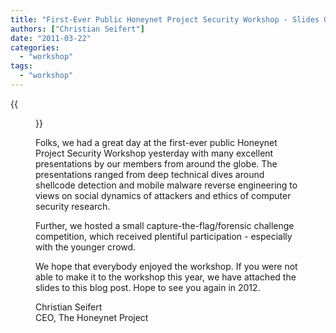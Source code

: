```yaml
---
title: "First-Ever Public Honeynet Project Security Workshop - Slides Online"
authors: ["Christian Seifert"]
date: "2011-03-22"
categories: 
  - "workshop"
tags: 
  - "workshop"
---
```

{{<figure src="images/banner.png" alt="Banner" width="50%">}}

Folks, we had a great day at the first-ever public Honeynet Project Security Workshop yesterday with many excellent presentations by our members from around the globe. The presentations ranged from deep technical dives around shellcode detection and mobile malware reverse engineering to views on social dynamics of attackers and ethics of computer security research.  

Further, we hosted a small capture-the-flag/forensic challenge competition, which received plentiful participation - especially with the younger crowd.  

We hope that everybody enjoyed the workshop. If you were not able to make it to the workshop this year, we have attached the slides to this blog post. Hope to see you again in 2012. 

Christian Seifert  
CEO, The Honeynet Project
